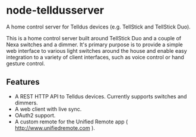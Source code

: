 # node-telldusserver
A home control server for Telldus devices (e.g. TellStick and TellStick Duo).

This is a home control server built around TellStick Duo and a couple of Nexa switches and a dimmer.
It's primary purpose is to provide a simple web interface to various light switches around the house
and enable easy integration to a variety of client interfaces, such as voice control or hand gesture 
control. 


Features
--------

- A REST HTTP API to Telldus devices. Currently supports switches and dimmers.
- A web client with live sync.
- OAuth2 support.
- A custom remote for the Unified Remote app ( http://www.unifiedremote.com ).